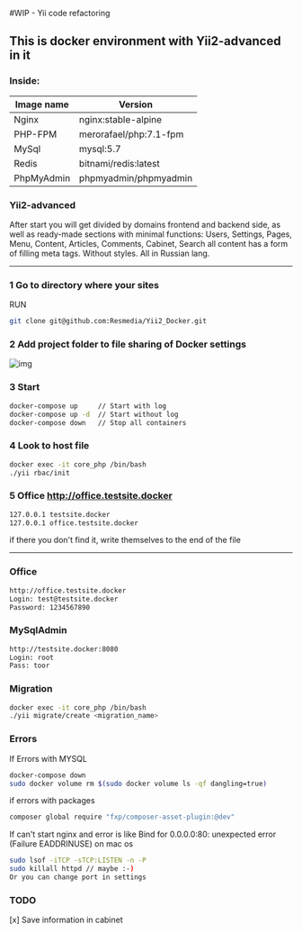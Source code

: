 #WIP - Yii code refactoring

## This is docker environment with Yii2-advanced in it 

### Inside: 

Image name | Version
------------ | -------------
Nginx | nginx:stable-alpine
PHP-FPM | merorafael/php:7.1-fpm
MySql | mysql:5.7
Redis | bitnami/redis:latest
PhpMyAdmin | phpmyadmin/phpmyadmin

### Yii2-advanced

After start you will get divided by domains frontend and backend side, as well as ready-made sections with minimal 
functions: Users, Settings, Pages, Menu, Content, Articles, Comments, Cabinet, Search all content has a form of filling meta tags. 
Without styles. All in Russian lang.

--------------------------------------------

### 1 Go to directory where your sites

RUN
```bash
git clone git@github.com:Resmedia/Yii2_Docker.git
```

### 2 Add project folder to file sharing of Docker settings 

![img](https://image.prntscr.com/image/C5r_SEtQS5_XaMBe6tDtyQ.png)

### 3 Start

```bash
docker-compose up     // Start with log
docker-compose up -d  // Start without log
docker-compose down   // Stop all containers
```

### 4 Look to host file

```bash
docker exec -it core_php /bin/bash
./yii rbac/init
```

### 5 Office http://office.testsite.docker

```bash
127.0.0.1 testsite.docker
127.0.0.1 office.testsite.docker
```
if there you don't find it, write themselves to the end of the file

-------------------------------

### Office 
```bash
http://office.testsite.docker
Login: test@testsite.docker
Password: 1234567890
```

### MySqlAdmin

```bash
http://testsite.docker:8080
Login: root
Pass: toor
```
### Migration

```bash
docker exec -it core_php /bin/bash
./yii migrate/create <migration_name>
```

### Errors 

If Errors with MYSQL
```bash
docker-compose down
sudo docker volume rm $(sudo docker volume ls -qf dangling=true)
```

if errors with packages
```bash
composer global require "fxp/composer-asset-plugin:@dev"
```

If can't start nginx and error is like Bind for 0.0.0.0:80: unexpected error (Failure EADDRINUSE) on mac os

```bash
sudo lsof -iTCP -sTCP:LISTEN -n -P
sudo killall httpd // maybe :-)
Or you can change port in settings
```

### TODO 

[x] Save information in cabinet
